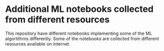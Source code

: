 # Additional ML notebooks collected from different resources

This repository have different notebooks implementing some of the ML algortithms differently. Some of the notebooks are collected from different resources available on internet.